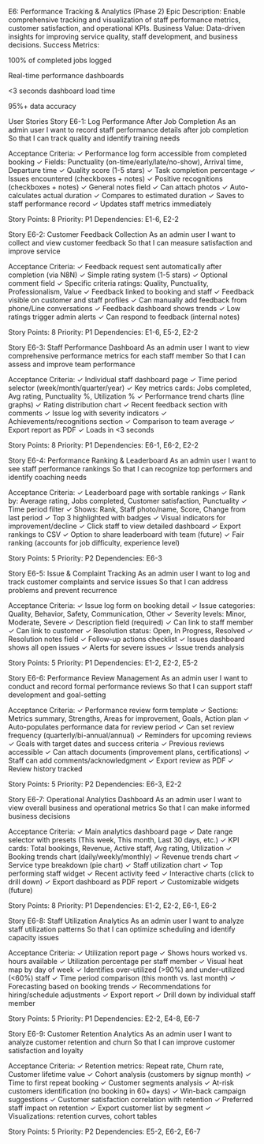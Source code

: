 E6: Performance Tracking & Analytics (Phase 2)
Epic Description: Enable comprehensive tracking and visualization of staff performance metrics, customer satisfaction, and operational KPIs.
Business Value: Data-driven insights for improving service quality, staff development, and business decisions.
Success Metrics:

100% of completed jobs logged

Real-time performance dashboards

<3 seconds dashboard load time

95%+ data accuracy

User Stories
Story E6-1: Log Performance After Job Completion
As an admin user
I want to record staff performance details after job completion
So that I can track quality and identify training needs

Acceptance Criteria:
✓ Performance log form accessible from completed booking
✓ Fields: Punctuality (on-time/early/late/no-show), Arrival time, Departure time
✓ Quality score (1-5 stars)
✓ Task completion percentage
✓ Issues encountered (checkboxes + notes)
✓ Positive recognitions (checkboxes + notes)
✓ General notes field
✓ Can attach photos
✓ Auto-calculates actual duration
✓ Compares to estimated duration
✓ Saves to staff performance record
✓ Updates staff metrics immediately

Story Points: 8
Priority: P1
Dependencies: E1-6, E2-2

Story E6-2: Customer Feedback Collection
As an admin user
I want to collect and view customer feedback
So that I can measure satisfaction and improve service

Acceptance Criteria:
✓ Feedback request sent automatically after completion (via N8N)
✓ Simple rating system (1-5 stars)
✓ Optional comment field
✓ Specific criteria ratings: Quality, Punctuality, Professionalism, Value
✓ Feedback linked to booking and staff
✓ Feedback visible on customer and staff profiles
✓ Can manually add feedback from phone/Line conversations
✓ Feedback dashboard shows trends
✓ Low ratings trigger admin alerts
✓ Can respond to feedback (internal notes)

Story Points: 8
Priority: P1
Dependencies: E1-6, E5-2, E2-2

Story E6-3: Staff Performance Dashboard
As an admin user
I want to view comprehensive performance metrics for each staff member
So that I can assess and improve team performance

Acceptance Criteria:
✓ Individual staff dashboard page
✓ Time period selector (week/month/quarter/year)
✓ Key metrics cards: Jobs completed, Avg rating, Punctuality %, Utilization %
✓ Performance trend charts (line graphs)
✓ Rating distribution chart
✓ Recent feedback section with comments
✓ Issue log with severity indicators
✓ Achievements/recognitions section
✓ Comparison to team average
✓ Export report as PDF
✓ Loads in <3 seconds

Story Points: 8
Priority: P1
Dependencies: E6-1, E6-2, E2-2

Story E6-4: Performance Ranking & Leaderboard
As an admin user
I want to see staff performance rankings
So that I can recognize top performers and identify coaching needs

Acceptance Criteria:
✓ Leaderboard page with sortable rankings
✓ Rank by: Average rating, Jobs completed, Customer satisfaction, Punctuality
✓ Time period filter
✓ Shows: Rank, Staff photo/name, Score, Change from last period
✓ Top 3 highlighted with badges
✓ Visual indicators for improvement/decline
✓ Click staff to view detailed dashboard
✓ Export rankings to CSV
✓ Option to share leaderboard with team (future)
✓ Fair ranking (accounts for job difficulty, experience level)

Story Points: 5
Priority: P2
Dependencies: E6-3

Story E6-5: Issue & Complaint Tracking
As an admin user
I want to log and track customer complaints and service issues
So that I can address problems and prevent recurrence

Acceptance Criteria:
✓ Issue log form on booking detail
✓ Issue categories: Quality, Behavior, Safety, Communication, Other
✓ Severity levels: Minor, Moderate, Severe
✓ Description field (required)
✓ Can link to staff member
✓ Can link to customer
✓ Resolution status: Open, In Progress, Resolved
✓ Resolution notes field
✓ Follow-up actions checklist
✓ Issues dashboard shows all open issues
✓ Alerts for severe issues
✓ Issue trends analysis

Story Points: 5
Priority: P1
Dependencies: E1-2, E2-2, E5-2

Story E6-6: Performance Review Management
As an admin user
I want to conduct and record formal performance reviews
So that I can support staff development and goal-setting

Acceptance Criteria:
✓ Performance review form template
✓ Sections: Metrics summary, Strengths, Areas for improvement, Goals, Action plan
✓ Auto-populates performance data for review period
✓ Can set review frequency (quarterly/bi-annual/annual)
✓ Reminders for upcoming reviews
✓ Goals with target dates and success criteria
✓ Previous reviews accessible
✓ Can attach documents (improvement plans, certifications)
✓ Staff can add comments/acknowledgment
✓ Export review as PDF
✓ Review history tracked

Story Points: 5
Priority: P2
Dependencies: E6-3, E2-2

Story E6-7: Operational Analytics Dashboard
As an admin user
I want to view overall business and operational metrics
So that I can make informed business decisions

Acceptance Criteria:
✓ Main analytics dashboard page
✓ Date range selector with presets (This week, This month, Last 30 days, etc.)
✓ KPI cards: Total bookings, Revenue, Active staff, Avg rating, Utilization
✓ Booking trends chart (daily/weekly/monthly)
✓ Revenue trends chart
✓ Service type breakdown (pie chart)
✓ Staff utilization chart
✓ Top performing staff widget
✓ Recent activity feed
✓ Interactive charts (click to drill down)
✓ Export dashboard as PDF report
✓ Customizable widgets (future)

Story Points: 8
Priority: P1
Dependencies: E1-2, E2-2, E6-1, E6-2

Story E6-8: Staff Utilization Analytics
As an admin user
I want to analyze staff utilization patterns
So that I can optimize scheduling and identify capacity issues

Acceptance Criteria:
✓ Utilization report page
✓ Shows hours worked vs. hours available
✓ Utilization percentage per staff member
✓ Visual heat map by day of week
✓ Identifies over-utilized (>90%) and under-utilized (<60%) staff
✓ Time period comparison (this month vs. last month)
✓ Forecasting based on booking trends
✓ Recommendations for hiring/schedule adjustments
✓ Export report
✓ Drill down by individual staff member

Story Points: 5
Priority: P1
Dependencies: E2-2, E4-8, E6-7

Story E6-9: Customer Retention Analytics
As an admin user
I want to analyze customer retention and churn
So that I can improve customer satisfaction and loyalty

Acceptance Criteria:
✓ Retention metrics: Repeat rate, Churn rate, Customer lifetime value
✓ Cohort analysis (customers by signup month)
✓ Time to first repeat booking
✓ Customer segments analysis
✓ At-risk customers identification (no booking in 60+ days)
✓ Win-back campaign suggestions
✓ Customer satisfaction correlation with retention
✓ Preferred staff impact on retention
✓ Export customer list by segment
✓ Visualizations: retention curves, cohort tables

Story Points: 5
Priority: P2
Dependencies: E5-2, E6-2, E6-7